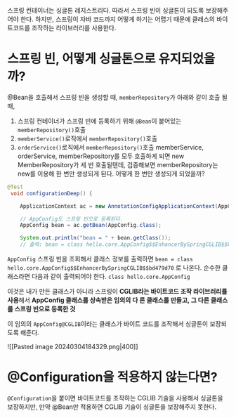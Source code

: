 스프링 컨테이너는 싱글톤 레지스트리다. 따라서 스프링 빈이 싱글톤이 되도록 보장해주어야 한다. 
하지만, 스프링이 자바 코드까지 어떻게 하기는 어렵기 때문에 클래스의 바이트코드를 조작하는 라이브러리를 사용한다.

# 스프링 빈, 어떻게 싱글톤으로 유지되었을까?
@Bean을 호출해서 스프링 빈을 생성할 때, `memberRepository`가 아래와 같이 호출 될 때, 
1. 스프링 컨테이너가 스프링 빈에 등록하기 위해 `@Bean`이 붙어있는 `memberRepository()`호출
2. `memberService()`로직에서 `memberRepository()`호출
3. `orderService()`로직에서 `memberRepository()`호출
memberService, orderService, memberRepository를 모두 호출하게 되면 new MemberRepository가 세 번 호출될텐데, 검증해보면 memberRepository는 new를 이용해 한 번만 생성되게 된다. 어떻게 한 번만 생성되게 되었을까?


```java
@Test
 void configurationDeep() {

	ApplicationContext ac = new AnnotationConfigApplicationContext(AppConfig.class);

	// AppConfig도 스프링 빈으로 등록된다.
	AppConfig bean = ac.getBean(AppConfig.class);

    System.out.println("bean = " + bean.getClass());
	// 출력: bean = class hello.core.AppConfig$$EnhancerBySpringCGLIB$$bd479d70
```
`AppConfig` 스프링 빈을 조회해서 클래스 정보를 출력하면  `bean = class hello.core.AppConfig$$EnhancerBySpringCGLIB$$bd479d70` 로 나온다.
순수한 클래스라면 다음과 같이 출력되어야 한다. `class hello.core.AppConfig`

이것은 내가 만든 클래스가 아니라 스프링이 **CGLIB라는 바이트코드 조작 라이브러리를 사용**해서 **AppConfig 클래스를 상속받은 임의의 다 른 클래스를 만들고, 그 다른 클래스를 스프링 빈으로 등록한 것**

이 임의의 `AppConfig@CGLIB`이라는 클래스가 바이트 코드를 조작해서 싱글톤이 보장되도록 해준다.

![[Pasted image 20240304184329.png|400]]

# @Configuration을 적용하지 않는다면?
`@Configuration`을 붙이면 바이트코드를 조작하는 CGLIB 기술을 사용해서 싱글톤을 보장하지만, 
만약 @Bean만 적용하면 CGLIB 기술이 싱글톤을 보장해주지 못한다.

